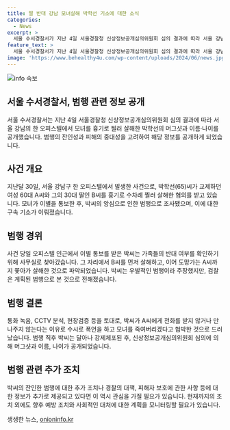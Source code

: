 ```yaml
---
title: 딸 반대 강남 모녀살해 박학선 기소에 대한 소식
categories:
  - News
excerpt: >
  서울 수서경찰서가 지난 4일 서울경찰청 신상정보공개심의위원회 심의 결과에 따라 서울 강남의 한 오피스텔에서 모녀를 흉기로 찔러 살해한 범죄자의 신상정보를 공개했다. 65세의 박학선은 이별 통보에 분개하여 모녀를 살해한 혐의로 구속기소되었다. 박씨는 이별 통보를 받은 후 모녀를 찔러 살해한 혐의를 받았으며, 검찰은 사전에 계획된 범행으로 밝혔다. 신상정보의 공개는 범행의 잔인성과 피해의 중대성을 고려한 결과로 이뤄졌다.
feature_text: >
  서울 수서경찰서가 지난 4일 서울경찰청 신상정보공개심의위원회 심의 결과에 따라 서울 강남의 한 오피스텔에서 모녀를 흉기로 찔러 살해한 범죄자의 신상정보를 공개했다. 65세의 박학선은 이별 통보에 분개하여 모녀를 살해한 혐의로 구속기소되었다. 박씨는 이별 통보를 받은 후 모녀를 찔러 살해한 혐의를 받았으며, 검찰은 사전에 계획된 범행으로 밝혔다. 신상정보의 공개는 범행의 잔인성과 피해의 중대성을 고려한 결과로 이뤄졌다.
image: 'https://www.behealthy4u.com/wp-content/uploads/2024/06/news.jpg'
---
```


<p><img src="https://www.behealthy4u.com/wp-content/uploads/2024/06/news.jpg" alt="info 속보" /></p>

<h2 data-ke-size="size26">서울 수서경찰서, 범행 관련 정보 공개</h2>

<p data-ke-size="size16">서울 수서경찰서는 지난 4일 서울경찰청 신상정보공개심의위원회 심의 결과에 따라 서울 강남의 한 오피스텔에서 모녀를 흉기로 찔러 살해한 박학선의 머그샷과 이름·나이를 공개했습니다. 범행의 잔인성과 피해의 중대성을 고려하여 해당 정보를 공개하게 되었습니다.</p>

<h2 data-ke-size="size26">사건 개요</h2>

<p data-ke-size="size16">지난달 30일, 서울 강남구 한 오피스텔에서 발생한 사건으로, 박학선(65)씨가 교제하던 여성 60대 A씨와 그의 30대 딸인 B씨를 흉기로 수차례 찔러 살해한 혐의를 받고 있습니다. 모녀가 이별을 통보한 후, 박씨의 앙심으로 인한 범행으로 조사됐으며, 이에 대한 구속 기소가 이뤄졌습니다.</p>

<h2 data-ke-size="size26">범행 경위</h2>

<p data-ke-size="size16">사건 당일 오피스텔 인근에서 이별 통보를 받은 박씨는 가족들의 반대 여부를 확인하기 위해 사무실로 찾아갔습니다. 그 자리에서 B씨를 먼저 살해하고, 이어 도망가는 A씨까지 쫓아가 살해한 것으로 파악되었습니다. 박씨는 우발적인 범행이라 주장했지만, 검찰은 계획된 범행으로 본 것으로 전해졌습니다.</p>

<h2 data-ke-size="size26">범행 결론</h2>

<p data-ke-size="size16">통화 녹음, CCTV 분석, 현장검증 등을 토대로, 박씨가 A씨에게 전화를 받지 않거나 만나주지 않는다는 이유로 수시로 폭언을 하고 모녀를 죽여버리겠다고 협박한 것으로 드러났습니다. 범행 직후 박씨는 달아나 강제체포된 후, 신상정보공개심의위원회 심의에 의해 머그샷과 이름, 나이가 공개되었습니다.</p>

<h2 data-ke-size="size26">범행 관련 추가 조치</h2>

<p data-ke-size="size16">박씨의 잔인한 범행에 대한 추가 조치나 경찰의 대책, 피해자 보호에 관한 사항 등에 대한 정보가 추가로 제공되고 있다면 이 역시 관심을 가질 필요가 있습니다. 현재까지의 조치 외에도 향후 예방 조치와 사회적인 대처에 대한 계획을 모니터링할 필요가 있습니다.</p>
생생한 뉴스, <a href="https://onioninfo.kr" rel="dofollow">onioninfo.kr</a>


